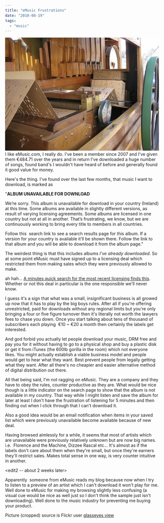 ```yaml
---
title: "eMusic Frustrations"
date: "2010-08-19"
tags: 
  - "music"
---
```


![](/assets/img/musicMachine.jpg "musicMachine")I like eMusic.com, I really do. I've been a member since 2007 and I've given them €484.71 over the years and in return I've downloaded a huge number of songs, found band's I wouldn't have heard of before and generally found it good value for money.

Here's the thing. I've found over the last few months, that music I want to download, is marked as

"**ALBUM UNAVAILABLE FOR DOWNLOAD**

We’re sorry. This album is unavailable for download in your country (Ireland) at this time. Some albums are available in slightly different versions, as result of varying licensing agreements. Some albums are licensed in one country but not at all in another. That’s frustrating, we know, but we are continuously working to bring every title to members in all countries.

Follow this <band name> search link to see a search results page for this album. If a version for your country is available it’ll be shown there. Follow the link to that album and you will be able to download it from the album page."

The weirdest thing is that this includes albums _I've already downloaded_. So at some point eMusic must have signed up to a licensing deal which restricted them from making sales which they were previously allowed to make.

ah hah... [A minutes quick search for the most recent licensing finds this](http://techcrunch.com/2010/01/12/emusic-warner-music-group/). Whether or not this deal in particular is the one responsible we'll never know.

I guess it's a sign that what was a small, insignificant business is all growed up now that it has to play by the big boys rules. After all if you're offering unrestricted, paid for downloads without any regional limits but you're only bringing a four or five figure turnover then it's literally not worth the lawyers fees to chase you down. Once you start talking about tens of thousand of subscribers each playing  €10 ~ €20 a month then certainly the labels get interested.

And god forbid you actually let people download your music, DRM free and pay you for it without having to go to a physical shop and buy a plastic disk or get it from iTunes (the 600lb gorilla in the room) which not everyone likes. You might actually establish a viable business model and people would get to hear what they want. Best prevent people from legally getting what they want. After all there's no cheapier and easier alternative method of digital distribution out there.

All that being said, I'm not ragging on eMusic. They are a company and they have to obey the rules, counter productive as they are. What would be nice though is a little indicator on the search page to show that the album is not available in my country. That way while I might listen and save the album for later at least I don't have the frustration of listening for 5 minutes and then finding out when I click through that I can't download it.

Also a good idea would be an email notification when items in your saved list which were previously unavailable become available because of new deal.

<edit> Having browsed aimlessly for a while, it seems that most of artists which are unavailable were previously relatively unknown but are now big names. i.e.  Florence and the Machine, Dizzee Rascal etc... It's almost as if the labels don't care about them when they're small, but once they're earners they'll restrict sales. Makes total sense in one way, is very counter intuitive in another.

<edit2 -- about 2 weeks later>

Apparently  someone from eMusic reads my blog because now when I try to listen to a preview of an artist which I can't download it won't play for me. Well done to eMusic for making my browsing slightly less confusing (a visual cue would be nice as well just so I don't think the sample just isn't downloading). Well done to the music industry for preventing me buying your product.

Picture (cropped) source is Flickr user [glasseyes view](http://www.flickr.com/photos/axelhartmann/)
